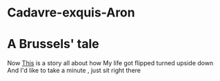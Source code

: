 # Cadavre-exquis-Aron
# A Brussels' tale

Now [This](https://www.youtube.com/watch?v=1nCqRmx3Dnw) is a story all about how
My life got flipped turned upside down
And I'd like to take a minute , just sit right there